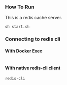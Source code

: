 ### How To Run
This is a redis cache server.

```
sh start.sh
```


### Connecting to redis cli
#### With Docker Exec
```
```

#### With native redis-cli client
```
redis-cli
```
